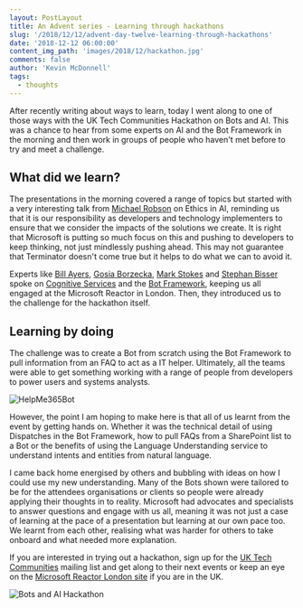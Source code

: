 ```yaml
---
layout: PostLayout
title: An Advent series - Learning through hackathons
slug: '/2018/12/12/advent-day-twelve-learning-through-hackathons'
date: '2018-12-12 06:00:00'
content_img_path: 'images/2018/12/hackathon.jpg'
comments: false
author: 'Kevin McDonnell'
tags:
  - thoughts
---
```


After recently writing about ways to learn, today I went along to one of those ways with the UK Tech Communities Hackathon on Bots and AI. This was a chance to hear from some experts on AI and the Bot Framework in the morning and then work in groups of people who haven't met before to try and meet a challenge.

## What did we learn?

The presentations in the morning covered a range of topics but started with a very interesting talk from [Michael Robson](https://twitter.com/mrobson1975) on Ethics in AI, reminding us that it is our responsibility as developers and technology implementers to ensure that we consider the impacts of the solutions we create. It is right that Microsoft is putting so much focus on this and pushing to developers to keep thinking, not just mindlessly pushing ahead. This may not guarantee that Terminator doesn't come true but it helps to do what we can to avoid it.

Experts like [Bill Ayers](https://twitter.com/SPDoctor), [Gosia Borzecka](https://twitter.com/GosiaBorzecka), [Mark Stokes](https://twitter.com/MarkStokes) and [Stephan Bisser](https://twitter.com/cloudguy_pro) spoke on [Cognitive Services](https://azure.microsoft.com/en-gb/services/cognitive-services/) and the [Bot Framework](https://dev.botframework.com/), keeping us all engaged at the Microsoft Reactor in London. Then, they introduced us to the challenge for the hackathon itself.

## Learning by doing

The challenge was to create a Bot from scratch using the Bot Framework to pull information from an FAQ to act as a IT helper. Ultimately, all the teams were able to get something working with a range of people from developers to power users and systems analysts.

![HelpMe365Bot](/images/2018/12/HelpMe365Bot.PNG)

However, the point I am hoping to make here is that all of us learnt from the event by getting hands on. Whether it was the technical detail of using Dispatches in the Bot Framework, how to pull FAQs from a SharePoint list to a Bot or the benefits of using the Language Understanding service to understand intents and entities from natural language.

I came back home energised by others and bubbling with ideas on how I could use my new understanding. Many of the Bots shown were tailored to be for the attendees organisations or clients so people were already applying their thoughts in to reality. Microsoft had advocates and specialists to answer questions and engage with us all, meaning it was not just a case of learning at the pace of a presentation but learning at our own pace too. We learnt from each other, realising what was harder for others to take onboard and what needed more explanation.

If you are interested in trying out a hackathon, sign up for the [UK Tech Communities](https://uk.communities.tech) mailing list and get along to their next events or keep an eye on the [Microsoft Reactor London site](https://developer.microsoft.com/en-gb/reactor/) if you are in the UK.

![Bots and AI Hackathon](/images/2018/12/BotAIHackathon.PNG)
